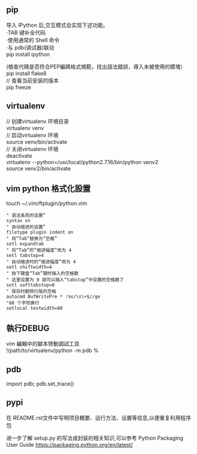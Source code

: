 ## pip

导入 IPython 后,交互模式会实现下述功能。  
·TAB 键补全代码  
·使用通常的 Shell 命令  
·与 pdb\(调试器\)联动  
pip install ipython

\(檢查代碼是否符合PEP編碼格式規範，找出語法錯誤，導入未被使用的模塊）  
pip install flake8  
// 查看当前安装的版本  
pip freeze

## virtualenv

// 创建virtualenv 环境目录  
virtualenv venv  
// 启动virtualenv 环境  
source venv/bin/activate  
// 关闭virtualenv 环境  
deactivate  
virtualenv --python=/usr/local/python2.7.16/bin/python venv2  
source venv2/bin/activate

## vim python 格式化設置

touch ~/.vim/ftplugin/python.vim

```
" 语法高亮的设置“
syntax on
" 自动缩进的设置”
filetype plugin indent on
" 将“Tab”替换为“空格”
setl expandtab
" 将“Tab”的“缩进幅度”改为 4
setl tabstop=4
" 自动缩进时的“缩进幅度”改为 4
setl shiftwidth=4
" 按下键盘“Tab”键时插入的空格数
" 这里设置为 0 就可以插入“tabstop”中设置的空格数了
setl softtabstop=0
" 保存时删除行尾的空格
autocmd BufWritePre * :%s/\s\+$//ge
"80 个字符换行
setlocal textwidth=80
```

## 執行DEBUG

vim 編輯中的腳本啓動調試工具  
!/path/to/virtualenv/python -m pdb %

## pdb

import pdb; pdb.set_trace()

## pypi
在 README.rst文件中写明项目概要、运行方法、设置等信息,以便重复利用程序包

进一步了解 setup.py 的写法或封装的相关知识,可以参考 Python Packaging User Guide
https://packaging.python.org/en/latest/

